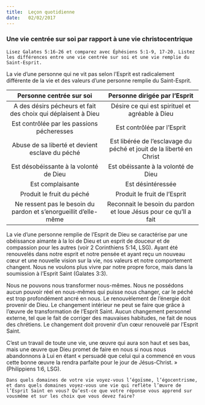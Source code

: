 ```yaml
---
title:  Leçon quotidienne
date:   02/02/2017
---
```


### Une vie centrée sur soi par rapport à une vie christocentrique 

`Lisez Galates 5:16-26 et comparez avec Éphésiens 5:1-9, 17-20. Listez les différences entre une vie centrée sur soi et une vie remplie du Saint-Esprit.` 

La vie d’une personne qui ne vit pas selon l’Esprit est radicalement différente de la vie et des valeurs d’une personne remplie du Saint-Esprit. 

| Personne centrée sur soi | Personne dirigée par l’Esprit |
|:-:|:-:|
| A des désirs pécheurs et fait des choix qui déplaisent à Dieu | Désire ce qui est spirituel et agréable à Dieu |  
| Est contrôlée par les passions pécheresses | Est contrôlée par l’Esprit |  
| Abuse de sa liberté et devient esclave du péché | Est libérée de l’esclavage du péché et jouit de la liberté en Christ |  
| Est désobéissante à la volonté de Dieu | Est obéissante à la volonté de Dieu |  
| Est complaisante | Est désintéressée |  
| Produit le fruit du péché | Produit le fruit de l’Esprit |  
| Ne ressent pas le besoin du pardon et s’enorgueillit d’elle-même | Reconnait le besoin du pardon et loue Jésus pour ce qu’Il a fait |  

La vie d’une personne remplie de l’Esprit de Dieu se caractérise par une obéissance aimante à la loi de Dieu et un esprit de douceur et de compassion pour les autres (voir 2 Corinthiens 5:14, LSG). Ayant été renouvelés dans notre esprit et notre pensée et ayant reçu un nouveau cœur et une nouvelle vision sur la vie, nos valeurs et notre comportement changent. Nous ne voulons plus vivre par notre propre force, mais dans la soumission à l’Esprit Saint (Galates 3:3). 

Nous ne pouvons nous transformer nous-mêmes. Nous ne possédons aucun pouvoir réel en nous-mêmes qui puisse nous changer, car le péché est trop profondément ancré en nous. Le renouvèlement de l’énergie doit provenir de Dieu. Le changement intérieur ne peut se faire que grâce à l’œuvre de transformation de l’Esprit Saint. Aucun changement personnel externe, tel que le fait de corriger des mauvaises habitudes, ne fait de nous des chrétiens. Le changement doit provenir d’un cœur renouvelé par l’Esprit Saint. 

C’est un travail de toute une vie, une œuvre qui aura son haut et ses bas, mais une œuvre que Dieu promet de faire en nous si nous nous abandonnons à Lui en étant « persuadé que celui qui a commencé en vous cette bonne œuvre la rendra parfaite pour le jour de Jésus-Christ. » (Philippiens 1:6, LSG). 

`Dans quels domaines de votre vie voyez-vous l’égoïsme, l’égocentrisme, et dans quels domaines voyez-vous une vie qui reflète l’œuvre de l’Esprit Saint en vous? Qu’est-ce que votre réponse vous apprend sur vousmême et sur les choix que vous devez faire?` 